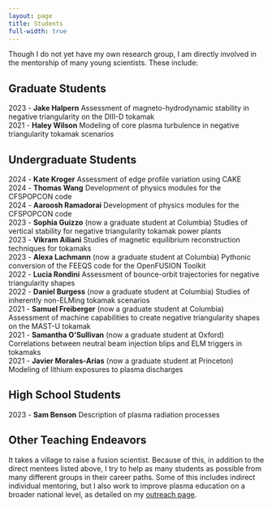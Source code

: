 ```yaml
---
layout: page
title: Students
full-width: true
---
```


Though I do not yet have my own research group, I am directly involved in the mentorship of many young scientists. 
These include: 

## Graduate Students

2023 - **Jake Halpern** Assessment of magneto-hydrodynamic stability in negative triangularity on the DIII-D tokamak<br />
2021 - **Haley Wilson** Modeling of core plasma turbulence in negative triangularity tokamak scenarios<br />

## Undergraduate Students

2024 - **Kate Kroger** Assessment of edge profile variation using CAKE<br />
2024 - **Thomas Wang** Development of physics modules for the CFSPOPCON code<br />
2024 - **Aaroosh Ramadorai** Development of physics modules for the CFSPOPCON code<br />
2023 - **Sophia Guizzo** (now a graduate student at Columbia) Studies of vertical stability for negative triangularity tokamak power plants<br />
2023 - **Vikram Ailiani** Studies of magnetic equilibrium reconstruction techniques for tokamaks<br />
2023 - **Alexa Lachmann** (now a graduate student at Columbia) Pythonic conversion of the FEEQS code
for the OpenFUSION Toolkit<br />
2022 - **Lucia Rondini** Assessment of bounce-orbit trajectories for negative triangularity shapes<br />
2022 - **Daniel Burgess** (now a graduate student at Columbia) Studies of inherently non-ELMing tokamak scenarios<br />
2021 - **Samuel Freiberger** (now a graduate student at Columbia) Assessment of machine capabilities to create negative triangularity shapes on the MAST-U tokamak<br />
2021 - **Samantha O'Sullivan** (now a graduate student at Oxford) Correlations between neutral beam injection blips and ELM triggers in tokamaks<br />
2021 - **Javier Morales-Arias** (now a graduate student at Princeton) Modeling of lithium exposures to plasma discharges<br />

## High School Students

2023 - **Sam Benson** Description of plasma radiation processes

## Other Teaching Endeavors

It takes a village to raise a fusion scientist. 
Because of this, in addition to the direct mentees listed above, I try to help as many students as possible from many different groups in their career paths. 
Some of this includes indirect individual mentoring, but I also work to improve plasma education on a broader national level, as detailed on my [outreach page]( https://www.oaknelson.com/outreach/).
